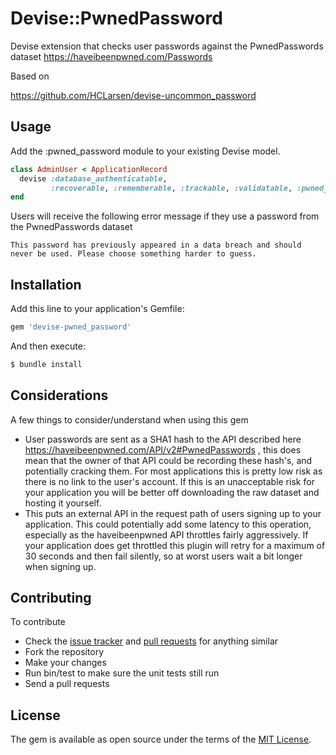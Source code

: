 # Devise::PwnedPassword
Devise extension that checks user passwords against the PwnedPasswords dataset https://haveibeenpwned.com/Passwords

Based on

https://github.com/HCLarsen/devise-uncommon_password


## Usage
Add the :pwned_password module to your existing Devise model.

```ruby
class AdminUser < ApplicationRecord
  devise :database_authenticatable, 
         :recoverable, :rememberable, :trackable, :validatable, :pwned_password
end
```


Users will receive the following error message if they use a password from the PwnedPasswords dataset

```
This password has previously appeared in a data breach and should never be used. Please choose something harder to guess.
```

## Installation
Add this line to your application's Gemfile:

```ruby
gem 'devise-pwned_password'
```

And then execute:
```bash
$ bundle install
```


## Considerations

A few things to consider/understand when using this gem

* User passwords are sent as a SHA1 hash to the API described here https://haveibeenpwned.com/API/v2#PwnedPasswords , this does mean that the owner of that API could be recording these hash's, and potentially cracking them. For most applications this is pretty low risk as there is no link to the user's account. If this is an unacceptable risk for your application you will be better off downloading the raw dataset and hosting it yourself.
* This puts an external API in the request path of users signing up to your application. This could potentially add some latency to this operation, especially as the haveibeenpwned API throttles fairly aggressively. If your application does get throttled this plugin will retry for a maximum of 30 seconds and then fail silently, so at worst users wait a bit longer when signing up.

## Contributing

To contribute

* Check the [issue tracker](https://github.com/michaelbanfield/devise-pwned_password/issues) and [pull requests](https://github.com/michaelbanfield/devise-pwned_password/pulls) for anything similar
* Fork the repository
* Make your changes
* Run bin/test to make sure the unit tests still run
* Send a pull requests

## License
The gem is available as open source under the terms of the [MIT License](http://opensource.org/licenses/MIT).
